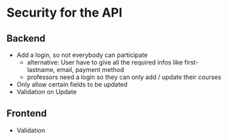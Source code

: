 # Security for the API
## Backend
- Add a login, so not everybody can participate
    - alternative: User have to give all the required infos like first- lastname, email, payment method
    - professors need a login so they can only add / update their courses
- Only allow certain fields to be updated
- Validation on Update
## Frontend
- Validation